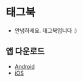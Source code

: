# 태그북

- 안녕하세요. 태그북입니다 :)


## 앱 다운로드
- [Android](https://play.google.com/store/apps/details?id=com.codesquad.tagbook&hl=ko&gl=US)
- [iOS](https://apps.apple.com/kr/app/%ED%83%9C%EA%B7%B8%EB%B6%81-no-1-%ED%95%B4%EC%8B%9C%ED%83%9C%EA%B7%B8-%EC%95%B1/id1639888335)

